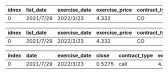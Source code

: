 <!--
 * @Author: hugo2046 shen.lan123@gmail.com
 * @Date: 2022-05-27 14:21:01
 * @LastEditors: hugo2046 shen.lan123@gmail.com
 * @LastEditTime: 2022-05-27 16:25:54
 * @FilePath: \visualization_stock_markete:\WorkSpace\Quantitative-analysis\C-择时类\C-VIX中国版VIX编制手册\test.md
 * @Description: 这是默认设置,请设置`customMade`, 打开koroFileHeader查看配置 进行设置: https://github.com/OBKoro1/koro1FileHeader/wiki/%E9%85%8D%E7%BD%AE
-->


| idnex | list_date | exercise_date | exercise_price | contract_type | code          |
| :---- | :-------- | :------------ | :------------- | :------------ | :------------ |
| 0     | 2021/7/29 | 2022/3/23     | 4.332          | CO            | 10003549.XSHG |

| idnex | list_date | exercise_date | exercise_price | contract_type | code          |
| :---- | :-------- | :------------ | :------------- | :------------ | :------------ |
| 0     | 2021/7/29 | 2022/3/23     | 4.332          | CO            | 10003549.XSHG |


| index | date      | exercise_date | close  | contract_type | exercise_price | maturity |
| :---- | :-------- | :------------ | :----- | :------------ | :------------- | :------- |
| 0     | 2021/7/29 | 2022/3/23     | 0.5275 | call          | 4.332          | 0.649315 |